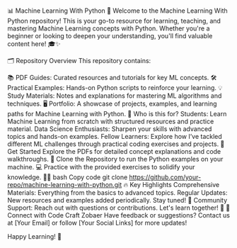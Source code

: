 📊 Machine Learning With Python 🚀
Welcome to the Machine Learning With Python repository! This is your go-to resource for learning, teaching, and mastering Machine Learning concepts with Python. Whether you're a beginner or looking to deepen your understanding, you'll find valuable content here! 🎓✨

🗂️ Repository Overview
This repository contains:

📚 PDF Guides: Curated resources and tutorials for key ML concepts.
🛠️ Practical Examples: Hands-on Python scripts to reinforce your learning.
💡 Study Materials: Notes and explanations for mastering ML algorithms and techniques.
🖥️ Portfolio: A showcase of projects, examples, and learning paths for Machine Learning with Python.
🎯 Who is this for?
Students: Learn Machine Learning from scratch with structured resources and practice material.
Data Science Enthusiasts: Sharpen your skills with advanced topics and hands-on examples.
Fellow Learners: Explore how I’ve tackled different ML challenges through practical coding exercises and projects.
🚀 Get Started
Explore the PDFs for detailed concept explanations and code walkthroughs. 📖
Clone the Repository to run the Python examples on your machine. 💻
Practice with the provided exercises to solidify your knowledge. 🏋️‍♂️
bash
Copy code
git clone https://github.com/your-repo/machine-learning-with-python.git
🔥 Key Highlights
Comprehensive Materials: Everything from the basics to advanced topics.
Regular Updates: New resources and examples added periodically. Stay tuned! 📅
Community Support: Reach out with questions or contributions. Let's learn together! 🤝
📢 Connect with Code Craft Zobaer
Have feedback or suggestions? Contact us at [Your Email] or follow [Your Social Links] for more updates!

Happy Learning! 🎉

